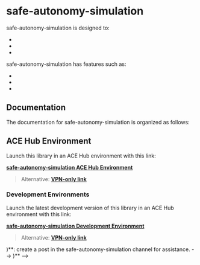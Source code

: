 # safe-autonomy-simulation

safe-autonomy-simulation is designed to:

- <!--replace this with purpose 1-->
- <!--replace this with purpose 2-->
- <!--replace this with purpose 3 or delete, and so on-->

safe-autonomy-simulation has features such as:

- <!--replace this with feature 1-->
- <!--replace this with feature 2-->
- <!--replace this with feature 3 or delete, and so on-->

## Documentation

The documentation for safe-autonomy-simulation is organized as follows:

<!-- - **[Quick Start Guide](docs/quick-start-guide.md)**: provides documentation of prerequisites, downloading, installing, and configuring safe-autonomy-simulation. -->
<!--Modify the description above, as needed, based on the product and what sections are actually in the doc -->
<!-- - **[User Guide](docs/user-guide.md)**: provides a conceptual overview of safe-autonomy-simulation by explaining key concepts. This doc also helps users understand the benefits, usage, and best practices for working with safe-autonomy-simulation. -->

## ACE Hub Environment

Launch this library in an ACE Hub environment with this link:

**[safe-autonomy-simulation ACE Hub Environment][ace-hub-url]**

> Alternative: **[VPN-only link][ace-hub-url-vpn]**

### Development Environments

Launch the latest development version of this library in an ACE Hub environment with this link:

**[safe-autonomy-simulation Development Environment][ace-hub-url-dev]**

> Alternative: **[VPN-only link][ace-hub-url-vpn-dev]**

<!-- ## How to Contribute

<!-- - **[Developer Guide](docs/developer-guide.md)**: detailed guide for contributing to the safe-autonomy-simulation repository. -->

<!-- ## Support -->

<!-- - **[Troubleshooting FAQ](docs/troubleshooting-faq.md)**: consult list of frequently asked questions and their answers. -->
<!-- - **Mattermost channel(<!-- replace this with a URL and make link active -->)**: create a post in the safe-autonomy-simulation channel for assistance. -->
<!-- - **Create a GitLab issue by email(replace this with a URL and make link active -->)** -->

[ace-hub-url]: <https://hub.ace.act3.ai/environments/0?replicas=1&image=reg.git.act3-ace.com/rta/safe-autonomy-stack/safe-autonomy-simulation:latest&hubName=safe-autonomy-simulation&proxyType=normal&resources\[cpu\]=1&resources\[memory\]=1Gi&shm=64Mi>
[ace-hub-url-vpn]: <https://hub.lion.act3-ace.ai/environments/0?replicas=1&image=reg.git.act3-ace.com/rta/safe-autonomy-stack/safe-autonomy-simulation/cicd:latest&hubName=safe-autonomy-simulation&proxyType=normal&resources\[cpu\]=1&resources\[memory\]=1Gi&shm=64Mi>
[ace-hub-url-dev]: <https://hub.ace.act3.ai/environments/0?replicas=1&image=reg.git.act3-ace.com/rta/safe-autonomy-stack/safe-autonomy-simulation:latest&hubName=safe-autonomy-simulation&proxyType=normal&resources\[cpu\]=1&resources\[memory\]=1Gi&shm=64Mi>
[ace-hub-url-vpn-dev]: <https://hub.lion.act3-ace.ai/environments/0?replicas=1&image=reg.git.act3-ace.com/rta/safe-autonomy-stack/safe-autonomy-simulation/cicd:latest&hubName=safe-autonomy-simulation&proxyType=normal&resources\[cpu\]=1&resources\[memory\]=1Gi&shm=64Mi>
